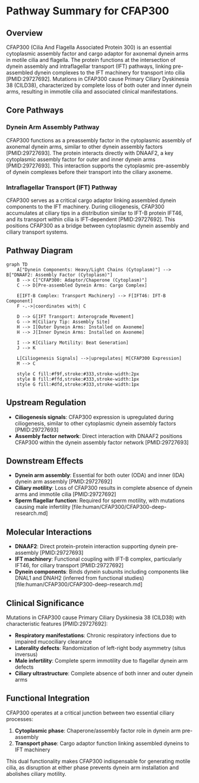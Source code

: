 # Pathway Summary for CFAP300

## Overview
CFAP300 (Cilia And Flagella Associated Protein 300) is an essential cytoplasmic assembly factor and cargo adaptor for axonemal dynein arms in motile cilia and flagella. The protein functions at the intersection of dynein assembly and intraflagellar transport (IFT) pathways, linking pre-assembled dynein complexes to the IFT machinery for transport into cilia [PMID:29727692]. Mutations in CFAP300 cause Primary Ciliary Dyskinesia 38 (CILD38), characterized by complete loss of both outer and inner dynein arms, resulting in immotile cilia and associated clinical manifestations.

## Core Pathways

### Dynein Arm Assembly Pathway
CFAP300 functions as a preassembly factor in the cytoplasmic assembly of axonemal dynein arms, similar to other dynein assembly factors [PMID:29727693]. The protein interacts directly with DNAAF2, a key cytoplasmic assembly factor for outer and inner dynein arms [PMID:29727693]. This interaction supports the cytoplasmic pre-assembly of dynein complexes before their transport into the ciliary axoneme.

### Intraflagellar Transport (IFT) Pathway
CFAP300 serves as a critical cargo adaptor linking assembled dynein components to the IFT machinery. During ciliogenesis, CFAP300 accumulates at ciliary tips in a distribution similar to IFT-B protein IFT46, and its transport within cilia is IFT-dependent [PMID:29727692]. This positions CFAP300 as a bridge between cytoplasmic dynein assembly and ciliary transport systems.

## Pathway Diagram

```mermaid
graph TD
    A["Dynein Components: Heavy/Light Chains (Cytoplasm)"] --> B["DNAAF2: Assembly Factor (Cytoplasm)"]
    B --> C["CFAP300: Adaptor/Chaperone (Cytoplasm)"]
    C --> D[Pre-assembled Dynein Arms: Cargo Complex]
    
    E[IFT-B Complex: Transport Machinery] --> F[IFT46: IFT-B Component]
    F -.->|coordinates with| C
    
    D --> G[IFT Transport: Anterograde Movement]
    G --> H[Ciliary Tip: Assembly Site]
    H --> I[Outer Dynein Arms: Installed on Axoneme]
    H --> J[Inner Dynein Arms: Installed on Axoneme]
    
    I --> K[Ciliary Motility: Beat Generation]
    J --> K
    
    L[Ciliogenesis Signals] -->|upregulates| M[CFAP300 Expression]
    M --> C
    
    style C fill:#f9f,stroke:#333,stroke-width:2px
    style B fill:#ffd,stroke:#333,stroke-width:1px
    style G fill:#dfd,stroke:#333,stroke-width:1px
```

## Upstream Regulation
- **Ciliogenesis signals**: CFAP300 expression is upregulated during ciliogenesis, similar to other cytoplasmic dynein assembly factors [PMID:29727693]
- **Assembly factor network**: Direct interaction with DNAAF2 positions CFAP300 within the dynein assembly factor network [PMID:29727693]

## Downstream Effects
- **Dynein arm assembly**: Essential for both outer (ODA) and inner (IDA) dynein arm assembly [PMID:29727692]
- **Ciliary motility**: Loss of CFAP300 results in complete absence of dynein arms and immotile cilia [PMID:29727692]
- **Sperm flagellar function**: Required for sperm motility, with mutations causing male infertility [file:human/CFAP300/CFAP300-deep-research.md]

## Molecular Interactions
- **DNAAF2**: Direct protein-protein interaction supporting dynein pre-assembly [PMID:29727693]
- **IFT machinery**: Functional coupling with IFT-B complex, particularly IFT46, for ciliary transport [PMID:29727692]
- **Dynein components**: Binds dynein subunits including components like DNAL1 and DNAH2 (inferred from functional studies) [file:human/CFAP300/CFAP300-deep-research.md]

## Clinical Significance
Mutations in CFAP300 cause Primary Ciliary Dyskinesia 38 (CILD38) with characteristic features [PMID:29727692]:
- **Respiratory manifestations**: Chronic respiratory infections due to impaired mucociliary clearance
- **Laterality defects**: Randomization of left-right body asymmetry (situs inversus)
- **Male infertility**: Complete sperm immotility due to flagellar dynein arm defects
- **Ciliary ultrastructure**: Complete absence of both inner and outer dynein arms

## Functional Integration
CFAP300 operates at a critical junction between two essential ciliary processes:
1. **Cytoplasmic phase**: Chaperone/assembly factor role in dynein arm pre-assembly
2. **Transport phase**: Cargo adaptor function linking assembled dyneins to IFT machinery

This dual functionality makes CFAP300 indispensable for generating motile cilia, as disruption at either phase prevents dynein arm installation and abolishes ciliary motility.